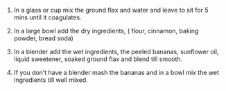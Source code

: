 1. In a glass or cup mix the ground flax and water and leave to sit for 5 mins until it coagulates.

2. In a large bowl add the dry ingredients, ( flour, cinnamon, baking powder, bread soda)

3. In a blender add the wet ingredients, the peeled bananas, sunflower oil, liquid sweetener, soaked ground flax and blend till smooth.

4. If you don’t have a blender mash the bananas and in a bowl mix the wet ingredients till well mixed.
